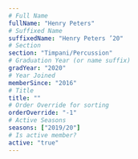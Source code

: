 ```yaml
---
# Full Name
fullName: "Henry Peters"
# Suffixed Name
suffixedName: "Henry Peters ’20"
# Section
section: "Timpani/Percussion"
# Graduation Year (or name suffix)
gradYear: "2020"
# Year Joined
memberSince: "2016"
# Title
title: ""
# Order Override for sorting
orderOverride: "-1"
# Active Seasons
seasons: ["2019/20"]
# Is active member?
active: "true"
---
```



